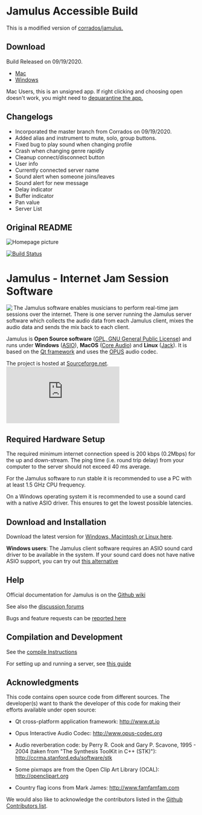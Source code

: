 # Jamulus Accessible Build
This is a modified version of [corrados/jamulus.](https://github.com/corrados/jamulus)

## Download 
Build Released on 09/19/2020.

* [Mac](https://github.com/chigkim/jamulus/releases/download/Alpha.6/Jamulus-Accessible-Mac.zip)
* [Windows](https://github.com/chigkim/jamulus/releases/download/Alpha.6/Jamulus-Accessible-Win.zip)

Mac Users, this is an unsigned app. If right clicking and choosing open doesn't work, you might need to [dequarantine the app.](https://derflounder.wordpress.com/2012/11/20/clearing-the-quarantine-extended-attribute-from-downloaded-applications/)

## Changelogs
* Incorporated the master branch from Corrados on 09/19/2020.
* Added alias and instrument to mute, solo, group buttons.
* Fixed bug to play sound when changing profile
* Crash when changing genre rapidly
* Cleanup connect/disconnect button
* User info
* Currently connected server name
* Sound alert when someone joins/leaves
* Sound alert for new message
* Delay indicator
* Buffer indicator
* Pan value
* Server List

## Original README

![Homepage picture](src/res/homepage/jamulusbannersmall.png)

[![Build Status](https://travis-ci.org/corrados/jamulus.svg?branch=master)](https://travis-ci.org/corrados/jamulus)

Jamulus - Internet Jam Session Software
=======================================
<img align="left" src="src/res/homepage/mediawikisidebarlogo.png"/>

The Jamulus software enables musicians to perform real-time jam sessions over the internet.
There is one server running the Jamulus server software which collects the audio data from
each Jamulus client, mixes the audio data and sends the mix back to each client.

Jamulus is __Open Source software__ ([GPL, GNU General Public License](http://www.gnu.org/licenses/gpl-2.0.html))
and runs under __Windows__ ([ASIO](http://www.steinberg.net)),
__MacOS__ ([Core Audio](https://developer.apple.com/documentation/coreaudio)) and
__Linux__ ([Jack](http://jackaudio.org)).
It is based on the [Qt framework](https://www.qt.io) and uses the [OPUS](http://www.opus-codec.org) audio codec.

The project is hosted at [Sourceforge.net](http://sourceforge.net/projects/llcon).
![Sourceforge logo](http://sflogo.sourceforge.net/sflogo.php?group_id=158367&amp;type=5)


Required Hardware Setup
-----------------------

The required minimum internet connection speed is 200 kbps (0.2Mbps) for the up and down-stream.
The ping time (i.e. round trip delay) from your computer to the server should not exceed 40 ms average.

For the Jamulus software to run stable it is recommended to use a PC with at least 1.5 GHz CPU frequency.

On a Windows operating system it is recommended to use a sound card with a native ASIO driver.
This ensures to get the lowest possible latencies.


Download and Installation
-------------------------

Download the latest version for [Windows, Macintosh or Linux here](https://sourceforge.net/projects/llcon/files/). 

**Windows users**: The Jamulus client software requires an ASIO sound card driver to be available in the system.
If your sound card does not have native ASIO support, you can try out [this alternative](http://www.asio4all.org/)


Help
----

Official documentation for Jamulus is on the [Github wiki](https://github.com/corrados/jamulus/wiki)

See also the [discussion forums](https://sourceforge.net/p/llcon/discussion)

Bugs and feature requests can be [reported here](https://github.com/corrados/jamulus/issues)


Compilation and Development
---------------------------

See the [compile Instructions](INSTALL.md) 

For setting up and running a server, see [this guide](https://github.com/corrados/jamulus/wiki/Running-a-Server)


Acknowledgments
---------------

This code contains open source code from different sources. The developer(s) want
to thank the developer of this code for making their efforts available under open
source:

- Qt cross-platform application framework: http://www.qt.io

- Opus Interactive Audio Codec: http://www.opus-codec.org

- Audio reverberation code: by Perry R. Cook and Gary P. Scavone, 1995 - 2004
  (taken from "The Synthesis ToolKit in C++ (STK)"):
  http://ccrma.stanford.edu/software/stk
  
- Some pixmaps are from the Open Clip Art Library (OCAL): http://openclipart.org

- Country flag icons from Mark James: http://www.famfamfam.com

We would also like to acknowledge the contributors listed in the
[Github Contributors list](https://github.com/corrados/jamulus/graphs/contributors).
